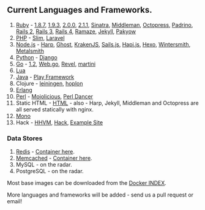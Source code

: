 ## Current Languages and Frameworks.

1. [Ruby](https://github.com/search?q=%40octohost+ruby) - [1.8.7](https://github.com/octohost/ruby-1.8.7p352), [1.9.3](https://github.com/octohost/ruby-1.9.3-p545), [2.0.0](https://github.com/octohost/ruby-2.0.0-p451), [2.1.1](https://github.com/octohost/ruby-2.1.1), [Sinatra](https://github.com/octohost/sinatra), [Middleman](https://github.com/octohost/middleman), [Octopress](https://github.com/octohost/octopress), [Padrino](https://github.com/octohost/padrino), [Rails 2](https://github.com/octohost/rails2), [Rails 3](https://github.com/octohost/rails3), [Rails 4](https://github.com/octohost/rails4),  [Ramaze](https://github.com/octohost/ramaze), [Jekyll](https://github.com/octohost/jekyll), [Pakyow](https://github.com/octohost/pakyow)
2. [PHP](https://github.com/octohost/php5) - [Slim](https://github.com/octohost/slim), [Laravel](https://github.com/octohost/laravel)
3. [Node.js](https://github.com/octohost/nodejs) - [Harp](https://github.com/octohost/harp), [Ghost](https://github.com/octohost/ghost), [KrakenJS](https://github.com/octohost/kraken), [Sails.js](https://github.com/octohost/sails), [Hapi.js](https://github.com/octohost/hapi), [Hexo](https://github.com/octohost/hexo), [Wintersmith](https://github.com/octohost/wintersmith), [Metalsmith](https://github.com/octohost/metalsmith)
4. [Python](https://github.com/octohost/python-3.3) - [Django](https://github.com/octohost/django-staticsite)
5. [Go](https://github.com/octohost/go-1.2) - [1.2](https://github.com/octohost/go-1.2), [Web.go](https://github.com/octohost/web.go), [Revel](https://github.com/octohost/revel), [martini](https://github.com/octohost/martini)
6. [Lua](https://github.com/octohost/openresty)
7. [Java](https://github.com/octohost/openjdk7) - [Play Framework](https://github.com/octohost/play-app)
8. Clojure - [leiningen](https://github.com/octohost/leiningen), [hoplon](https://github.com/octohost/hoplon)
9. [Erlang](https://github.com/octohost/erlang)
10. [Perl](https://github.com/octohost/perl) - [Mojolicious](https://github.com/octohost/mojolicious-app), [Perl Dancer](https://github.com/octohost/perldancer-app)
11. Static HTML - [HTML](https://github.com/octohost/html) - also - Harp, Jekyll, Middleman and Octopress are all served statically with nginx.
12. [Mono](https://github.com/octohost/mono)
13. Hack - [HHVM](https://github.com/octohost/hhvm), [Hack](https://github.com/octohost/hack), [Example Site](https://github.com/octohost/hack-example-site)

### Data Stores

1. [Redis](/data-stores-redis.html) - [Container here](https://github.com/octohost/redis).
2. [Memcached](/data-stores-memcached.html) - [Container here](https://github.com/octohost/memcached).
3. MySQL - on the radar.
4. PostgreSQL - on the radar.

Most base images can be downloaded from the [Docker INDEX](https://index.docker.io/u/octohost/).

More languages and frameworks will be added - send us a pull request or email!
